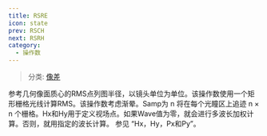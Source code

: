 ```yaml
---
title: RSRE
icon: state
prev: RSCH
next: RSRH
category:
  - 操作数
---
```


> 分类: [像差](/hb/operands/131/885/  "Zemax 操作数 像差")

参考几何像面质心的RMS点列图半径，以镜头单位为单位。该操作数使用一个矩形栅格光线计算RMS。该操作数考虑渐晕。Samp为 n 将在每个光瞳区上追迹 n × n 个栅格。Hx和Hy用于定义视场点。如果Wave值为零，就会进行多波长加权计算。否则，就用指定的波长计算。 
参见 “Hx，Hy，Px和Py”。